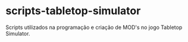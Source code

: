 # scripts-tabletop-simulator

Scripts utilizados na programação e criação de MOD's no jogo Tabletop Simulator.